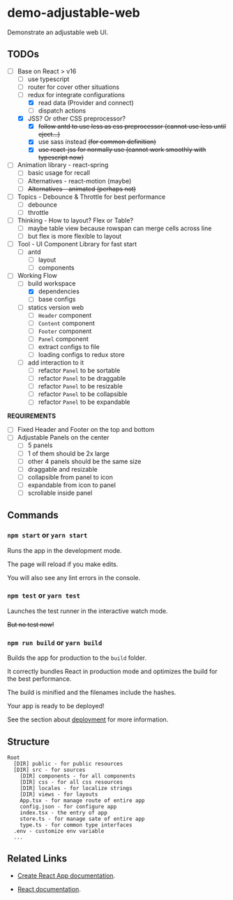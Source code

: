 # demo-adjustable-web

Demonstrate an adjustable web UI.

## TODOs

- [ ] Base on React > v16
  - [ ] use typescript
  - [ ] router for cover other situations
  - [ ] redux for integrate configurations
    - [x] read data (Provider and connect)
    - [ ] dispatch actions
  - [x] JSS? Or other CSS preprocessor?
    - [x] ~~follow antd to use less as css preprocessor (cannot use less until eject...)~~
    - [x] use sass instead ~~(for common definition)~~
    - [x] ~~use react-jss for normally use (cannot work smoothly with typescript now)~~
- [ ] Animation library - react-spring
  - [ ] basic usage for recall
  - [ ] Alternatives - react-motion (maybe)
  - [ ] ~~Alternatives - animated (perhaps not)~~
- [ ] Topics - Debounce & Throttle for best performance
  - [ ] debounce
  - [ ] throttle
- [ ] Thinking - How to layout? Flex or Table?
  - [ ] maybe table view because rowspan can merge cells across line
  - [ ] but flex is more flexible to layout
- [ ] Tool - UI Component Library for fast start
  - [ ] antd
    - [ ] layout
    - [ ] components
- [ ] Working Flow
  - [ ] build workspace
    - [x] dependencies
    - [ ] base configs
  - [ ] statics version web
    - [ ] `Header` component
    - [ ] `Content` component
    - [ ] `Footer` component
    - [ ] `Panel` component
    - [ ] extract configs to file
    - [ ] loading configs to redux store
  - [ ] add interaction to it
    - [ ] refactor `Panel` to be sortable
    - [ ] refactor `Panel` to be draggable
    - [ ] refactor `Panel` to be resizable
    - [ ] refactor `Panel` to be collapsible
    - [ ] refactor `Panel` to be expandable

**REQUIREMENTS**

- [ ] Fixed Header and Footer on the top and bottom
- [ ] Adjustable Panels on the center
  - [ ] 5 panels
  - [ ] 1 of them should be 2x large
  - [ ] other 4 panels should be the same size
  - [ ] draggable and resizable
  - [ ] collapsible from panel to icon
  - [ ] expandable from icon to panel
  - [ ] scrollable inside panel

## Commands

### `npm start` or `yarn start`

Runs the app in the development mode.

The page will reload if you make edits.

You will also see any lint errors in the console.

### `npm test` or `yarn test`

Launches the test runner in the interactive watch mode.

~~But no test now!~~

### `npm run build` or `yarn build`

Builds the app for production to the `build` folder.

It correctly bundles React in production mode and optimizes the build for the best performance.

The build is minified and the filenames include the hashes.

Your app is ready to be deployed!

See the section about [deployment](https://facebook.github.io/create-react-app/docs/deployment) for more information.

## Structure

```text
Root
  [DIR] public - for public resources
  [DIR] src - for sources
    [DIR] components - for all components
    [DIR] css - for all css resources
    [DIR] locales - for localize strings
    [DIR] views - for layouts
    App.tsx - for manage route of entire app
    config.json - for configure app
    index.tsx - the entry of app
    store.ts - for manage sate of entire app
    type.ts - for common type interfaces
  .env - customize env variable
  ...
```

## Related Links

- [Create React App documentation](https://facebook.github.io/create-react-app/docs/getting-started).

- [React documentation](https://reactjs.org/).
